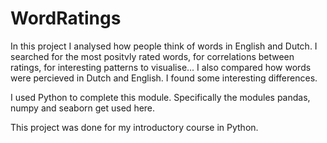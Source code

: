 # WordRatings

In this project I analysed how people think of words in English and Dutch. I searched for the most positvly rated words, for correlations between ratings, for interesting patterns to visualise...
I also compared how words were percieved in Dutch and English. I found some interesting differences.

I used Python to complete this module. Specifically the modules pandas, numpy and seaborn get used here.

This project was done for my introductory course in Python.
